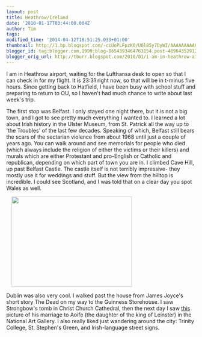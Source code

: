 ```yaml
---
layout: post
title: Heathrow/Ireland
date: '2010-01-17T03:44:00.004Z'
author: Tim
tags: 
modified_time: '2014-04-12T18:51:25.033+01:00'
thumbnail: http://1.bp.blogspot.com/-ciUoPLFpzK0/U0l85y7DyWI/AAAAAAAAAKs/mn3LPrhlqD0/s72-c/047.JPG
blogger_id: tag:blogger.com,1999:blog-8654393464763154.post-4896435291282576529
blogger_orig_url: http://tburr.blogspot.com/2010/01/i-am-in-heathrow-airport-waiting-for.html
---
```


I am in Heathrow airport, waiting for the Lufthansa desk to open so that I can check in for my flight. It is 23:31 right now, so that will be in t-minus five hours. Since getting back to Hatfield, I have been busy with school stuff and preparing to return to OU, so I haven't had much chance to write about last week's trip.

The first stop was Belfast. I only stayed one night there, but it is not a big town, and I got to see pretty much everything I wanted to. I learned a lot about Irish history in the Ulster Museum, from St. Patrick all the way up to 'the Troubles' of the last few decades. Speaking of which, Belfast still bears the scars of the sectarian violence from about 1968 until just a couple of years ago. You can walk around and see memorials for people who died (which always include the religion of either the victims or their killers) and murals which are either Protestant and pro-English or Catholic and republican, depending on which part of town you are in. I climbed Cave Hill, up past Belfast Castle. The castle itself is not terribly impressive- they mostly use it for weddings and stuff. But the view from the hilltop is incredible. I could see Scotland, and I was told that on a clear day you spot Wales as well.

<a href="/images/eurotrip/cave_hill.JPG" imageanchor="1" style="margin-left: 1em; margin-right: 1em;"><img border="0" src="/images/eurotrip/cave_hill.JPG" height="240" width="320" /></a>

Dublin was also very cool. I walked past the house from James Joyce's short story The Dead on my way to the Guinness Storehouse. I saw Strongbow's tomb in Christ Church Cathedral, then the next day I saw <a href="http://en.wikipedia.org/wiki/File:MarriageAoifeStrongbow.jpg">this</a> picture of his marriage to Aoife (the daughter of the king of Leinster) in the National Art Gallery. I also really liked just wandering around the city: Trinity College, St. Stephen's Green, and Irish-language street signs.
